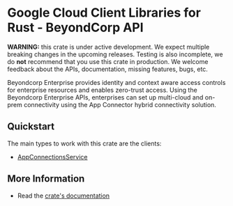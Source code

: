 # Google Cloud Client Libraries for Rust - BeyondCorp API

<!-- Code generated by sidekick. DO NOT EDIT. -->

**WARNING:** this crate is under active development. We expect multiple breaking
changes in the upcoming releases. Testing is also incomplete, we do **not**
recommend that you use this crate in production. We welcome feedback about the
APIs, documentation, missing features, bugs, etc.

Beyondcorp Enterprise provides identity and context aware access controls
for enterprise resources and enables zero-trust access. Using the
Beyondcorp Enterprise APIs, enterprises can set up multi-cloud and on-prem
connectivity using the App Connector hybrid connectivity solution.

## Quickstart

The main types to work with this crate are the clients:

* [AppConnectionsService]

## More Information

* Read the [crate's documentation](https://docs.rs/google-cloud-beyondcorp-appconnections-v1/latest/google-cloud-beyondcorp-appconnections-v1)

[AppConnectionsService]: https://docs.rs/google-cloud-beyondcorp-appconnections-v1/latest/google_cloud_beyondcorp_appconnections_v1/client/struct.AppConnectionsService.html
